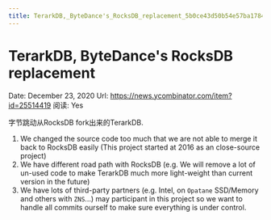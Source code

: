 ```yaml
---
title: TerarkDB,_ByteDance's_RocksDB_replacement_5b0ce43d50b54e57ba1784be02a6616c
---
```


# TerarkDB, ByteDance's RocksDB replacement

Date: December 23, 2020
Url: https://news.ycombinator.com/item?id=25514419
阅读: Yes

字节跳动从RocksDB fork出来的TerarkDB.

[](https://bytedance.feishu.cn/docs/doccnZmYFqHBm06BbvYgjsHHcKc)

1.  We changed the source code too much that we are not able to merge it back to RocksDB easily (This project started at 2016 as an close-source project)
2. We have different road path with RocksDB (e.g. We will remove a lot of un-used code to make TerarkDB much more light-weight than current version in the future) 
3. We have lots of third-party partners (e.g. Intel, on `Opatane` SSD/Memory and others with `ZNS`...) may participant in this project so we want to handle all commits ourself to make sure everything is under control.
